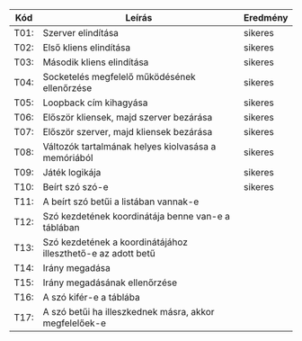 Kód  |Leírás                                                        |Eredmény
-----|--------------------------------------------------------------|--------
T01: |Szerver elindítása                                            |sikeres
T02: |Első kliens elindítása                                        |sikeres                                         
T03: |Második kliens elindítása                                     |sikeres                                  
T04: |Socketelés megfelelő működésének ellenőrzése                  |sikeres                 
T05: |Loopback cím kihagyása                                        |sikeres                                            
T06: |Először kliensek, majd szerver bezárása                       |sikeres                        
T07: |Először szerver, majd kliensek bezárása                       |sikeres                      
T08: |Változók tartalmának helyes kiolvasása a memóriából           |sikeres               
T09: |Játék logikája                                                |sikeres                                                  
T10: |Beírt szó szó-e                                               |sikeres                                                
T11: |A beírt szó betűi a listában vannak-e                         |                             
T12: |Szó kezdetének koordinátája benne van-e a táblában            |                
T13: |Szó kezdetének a koordinátájához illeszthető-e az adott betű  |      
T14: |Irány megadása                                                |                                                    
T15: |Irány megadásának ellenőrzése                                 |                                     
T16: |A szó kifér-e a táblába                                       |                                           
T17: |A szó betűi ha illeszkednek másra, akkor megfelelőek-e        |   
